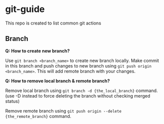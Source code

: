 # git-guide
This repo is created to list common git actions

## Branch

**Q: How to create new branch?**
  
Use `git branch <branch_name>` to create new branch locally. Make commit in this branch and push changes to new branch using `git push origin <branch_name>`. This will add remote branch with your changes.

**Q: How to remove local branch & remote branch?**
  
Remove local branch using `git branch -d {the_local_branch}` command. (use -D instead to force deleting the branch without checking merged status)
  
Remove remote branch using `git push origin --delete {the_remote_branch}` command.
